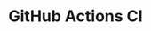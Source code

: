 # GitHub Actions CI












































































































































































































































































































































































































































































































































